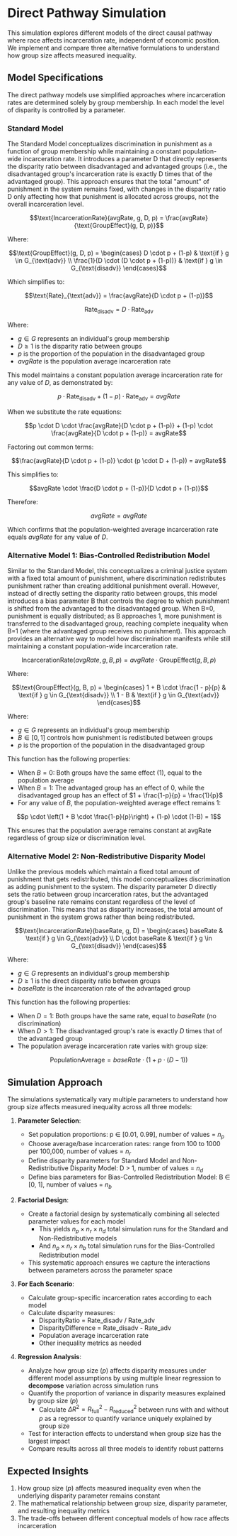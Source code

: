 # Direct Pathway Simulation

This simulation explores different models of the direct causal pathway where race affects incarceration rate, independent of economic position. We implement and compare three alternative formulations to understand how group size affects measured inequality.

## Model Specifications

The direct pathway models use simplified approaches where incarceration rates are determined solely by group membership. In each model the level of disparity is controlled by a parameter.

### Standard Model
The Standard Model conceptualizes discrimination in punishment as a function of group membership while maintaining a constant population-wide incarceration rate. It introduces a parameter D that directly represents the disparity ratio between disadvantaged and advantaged groups (i.e., the disadvantaged group's incarceration rate is exactly D times that of the advantaged group). This approach ensures that the total "amount" of punishment in the system remains fixed, with changes in the disparity ratio D only affecting how that punishment is allocated across groups, not the overall incarceration level.

$$\text{IncarcerationRate}(avgRate, g, D, p) = \frac{avgRate}{\text{GroupEffect}(g, D, p)}$$

Where:

$$\text{GroupEffect}(g, D, p) = 
\begin{cases} 
D \cdot p + (1-p) & \text{if } g \in G_{\text{adv}} \\
\frac{1}{D \cdot (D \cdot p + (1-p))} & \text{if } g \in G_{\text{disadv}}
\end{cases}$$

Which simplifies to:

$$\text{Rate}_{\text{adv}} = \frac{avgRate}{D \cdot p + (1-p)}$$

$$\text{Rate}_{\text{disadv}} = D \cdot \text{Rate}_{\text{adv}}$$

Where:
- $g \in G$ represents an individual's group membership
- $D \geq 1$ is the disparity ratio between groups
- $p$ is the proportion of the population in the disadvantaged group
- $avgRate$ is the population average incarceration rate

This model maintains a constant population average incarceration rate for any value of $D$, as demonstrated by:

$$p \cdot \text{Rate}_{\text{disadv}} + (1-p) \cdot \text{Rate}_{\text{adv}} = avgRate$$

When we substitute the rate equations:

$$p \cdot D \cdot \frac{avgRate}{D \cdot p + (1-p)} + (1-p) \cdot \frac{avgRate}{D \cdot p + (1-p)} = avgRate$$

Factoring out common terms:

$$\frac{avgRate}{D \cdot p + (1-p)} \cdot (p \cdot D + (1-p)) = avgRate$$

This simplifies to:

$$avgRate \cdot \frac{D \cdot p + (1-p)}{D \cdot p + (1-p)}$$

Therefore:

$$avgRate = avgRate$$

Which confirms that the population-weighted average incarceration rate equals $avgRate$ for any value of $D$.

### Alternative Model 1: Bias-Controlled Redistribution Model

Similar to the Standard Model, this conceptualizes a criminal justice system with a fixed total amount of punishment, where discrimination redistributes punishment rather than creating additional punishment overall. However, instead of directly setting the disparity ratio between groups, this model introduces a bias parameter B that controls the degree to which punishment is shifted from the advantaged to the disadvantaged group. When B=0, punishment is equally distributed; as B approaches 1, more punishment is transferred to the disadvantaged group, reaching complete inequality when B=1 (where the advantaged group receives no punishment). This approach provides an alternative way to model how discrimination manifests while still maintaining a constant population-wide incarceration rate.

$$\text{IncarcerationRate}(avgRate, g, B, p) = avgRate \cdot \text{GroupEffect}(g, B, p)$$

Where:

$$\text{GroupEffect}(g, B, p) = 
\begin{cases} 
1 + B \cdot \frac{1 - p}{p} & \text{if } g \in G_{\text{disadv}} \\
1 - B & \text{if } g \in G_{\text{adv}}
\end{cases}$$

Where:
- $g \in G$ represents an individual's group membership
- $B \in [0,1]$ controls how punishment is redistibuted between groups
- $p$ is the proportion of the population in the disadvantaged group

This function has the following properties:
- When $B = 0$: Both groups have the same effect (1), equal to the population average
- When $B = 1$: The advantaged group has an effect of 0, while the disadvantaged group has an effect of $1 + \frac{1-p}{p} = \frac{1}{p}$
- For any value of $B$, the population-weighted average effect remains 1:

$$p \cdot \left(1 + B \cdot \frac{1-p}{p}\right) + (1-p) \cdot (1-B) = 1$$

This ensures that the population average remains constant at avgRate regardless of group size or discrimination level.

### Alternative Model 2: Non-Redistributive Disparity Model

Unlike the previous models which maintain a fixed total amount of punishment that gets redistributed, this model conceptualizes discrimination as adding punishment to the system. The disparity parameter D directly sets the ratio between group incarceration rates, but the advantaged group's baseline rate remains constant regardless of the level of discrimination. This means that as disparity increases, the total amount of punishment in the system grows rather than being redistributed. 

$$\text{IncarcerationRate}(baseRate, g, D) = 
\begin{cases} 
baseRate & \text{if } g \in G_{\text{adv}} \\
D \cdot baseRate & \text{if } g \in G_{\text{disadv}} 
\end{cases}$$

Where:
- $g \in G$ represents an individual's group membership
- $D \geq 1$ is the direct disparity ratio between groups
- $baseRate$ is the incarceration rate of the advantaged group

This function has the following properties:
- When $D = 1$: Both groups have the same rate, equal to $baseRate$ (no discrimination)
- When $D > 1$: The disadvantaged group's rate is exactly $D$ times that of the advantaged group
- The population average incarceration rate varies with group size:

$$\text{PopulationAverage} = baseRate \cdot (1 + p \cdot (D-1))$$

## Simulation Approach

The simulations systematically vary multiple parameters to understand how group size affects measured inequality across all three models:

1. **Parameter Selection**:
   * Set population proportions: p ∈ [0.01, 0.99], number of values = $n_p$
   * Choose average/base incarceration rates: range from 100 to 1000 per 100,000, number of values = $n_r$
   * Define disparity parameters for Standard Model and Non-Redistributive Disparity Model: D > 1, number of values = $n_d$
   * Define bias parameters for Bias-Controlled Redistribution Model: B ∈ [0, 1], number of values = $n_b$

2. **Factorial Design**:
   * Create a factorial design by systematically combining all selected parameter values for each model
        * This yields $n_p \times n_r \times n_d$ total simulation runs for the Standard and Non-Redistributive models
        * And $n_p \times n_r \times n_b$ total simulation runs for the Bias-Controlled Redistribution model
   * This systematic approach ensures we capture the interactions between parameters across the parameter space

3. **For Each Scenario**:
   * Calculate group-specific incarceration rates according to each model
   * Calculate disparity measures:
      * DisparityRatio = Rate_disadv / Rate_adv
      * DisparityDifference = Rate_disadv - Rate_adv
      * Population average incarceration rate
      * Other inequality metrics as needed

4. **Regression Analysis**:
   * Analyze how group size ($p$) affects disparity measures under different model assumptions by using multiple linear regression to __decompose__ variation across simulation runs
   * Quantify the proportion of variance in disparity measures explained by group size ($p$)
        * Calculate $\Delta R^2 = R^2_{\text{full}} - R^2_{\text{reduced}}$ between runs with and without $p$ as a regressor to quantify variance uniquely explained by group size
   * Test for interaction effects to understand when group size has the largest impact
   * Compare results across all three models to identify robust patterns

## Expected Insights

1. How group size ($p$) affects measured inequality even when the underlying disparity parameter remains constant
2. The mathematical relationship between group size, disparity parameter, and resulting inequality metrics
3. The trade-offs between different conceptual models of how race affects incarceration